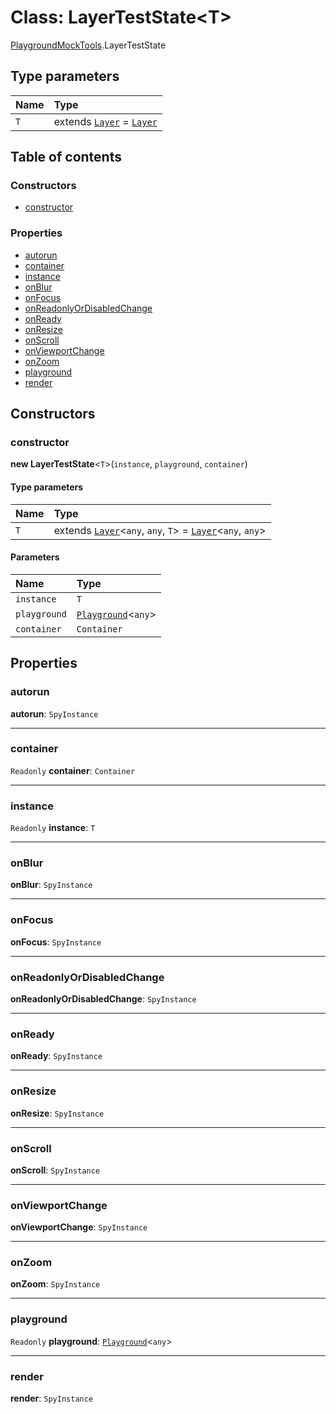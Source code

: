 # Class: LayerTestState\<T>

[PlaygroundMockTools](/auto-docs/playground-react/modules/PlaygroundMockTools.md).LayerTestState

## Type parameters

| Name | Type |
| :------ | :------ |
| `T` | extends [`Layer`](/auto-docs/playground-react/classes/Layer.md) = [`Layer`](/auto-docs/playground-react/classes/Layer.md) |

## Table of contents

### Constructors

* [constructor](/auto-docs/playground-react/classes/PlaygroundMockTools.LayerTestState.md#constructor)

### Properties

* [autorun](/auto-docs/playground-react/classes/PlaygroundMockTools.LayerTestState.md#autorun)
* [container](/auto-docs/playground-react/classes/PlaygroundMockTools.LayerTestState.md#container)
* [instance](/auto-docs/playground-react/classes/PlaygroundMockTools.LayerTestState.md#instance)
* [onBlur](/auto-docs/playground-react/classes/PlaygroundMockTools.LayerTestState.md#onblur)
* [onFocus](/auto-docs/playground-react/classes/PlaygroundMockTools.LayerTestState.md#onfocus)
* [onReadonlyOrDisabledChange](/auto-docs/playground-react/classes/PlaygroundMockTools.LayerTestState.md#onreadonlyordisabledchange)
* [onReady](/auto-docs/playground-react/classes/PlaygroundMockTools.LayerTestState.md#onready)
* [onResize](/auto-docs/playground-react/classes/PlaygroundMockTools.LayerTestState.md#onresize)
* [onScroll](/auto-docs/playground-react/classes/PlaygroundMockTools.LayerTestState.md#onscroll)
* [onViewportChange](/auto-docs/playground-react/classes/PlaygroundMockTools.LayerTestState.md#onviewportchange)
* [onZoom](/auto-docs/playground-react/classes/PlaygroundMockTools.LayerTestState.md#onzoom)
* [playground](/auto-docs/playground-react/classes/PlaygroundMockTools.LayerTestState.md#playground)
* [render](/auto-docs/playground-react/classes/PlaygroundMockTools.LayerTestState.md#render)

## Constructors

### constructor

**new LayerTestState**<`T`>(`instance`, `playground`, `container`)

#### Type parameters

| Name | Type |
| :------ | :------ |
| `T` | extends [`Layer`](/auto-docs/playground-react/classes/Layer.md)<`any`, `any`, `T`> = [`Layer`](/auto-docs/playground-react/classes/Layer.md)<`any`, `any`> |

#### Parameters

| Name | Type |
| :------ | :------ |
| `instance` | `T` |
| `playground` | [`Playground`](/auto-docs/playground-react/classes/Playground.md)<`any`> |
| `container` | `Container` |

## Properties

### autorun

**autorun**: `SpyInstance`

***

### container

`Readonly` **container**: `Container`

***

### instance

`Readonly` **instance**: `T`

***

### onBlur

**onBlur**: `SpyInstance`

***

### onFocus

**onFocus**: `SpyInstance`

***

### onReadonlyOrDisabledChange

**onReadonlyOrDisabledChange**: `SpyInstance`

***

### onReady

**onReady**: `SpyInstance`

***

### onResize

**onResize**: `SpyInstance`

***

### onScroll

**onScroll**: `SpyInstance`

***

### onViewportChange

**onViewportChange**: `SpyInstance`

***

### onZoom

**onZoom**: `SpyInstance`

***

### playground

`Readonly` **playground**: [`Playground`](/auto-docs/playground-react/classes/Playground.md)<`any`>

***

### render

**render**: `SpyInstance`
